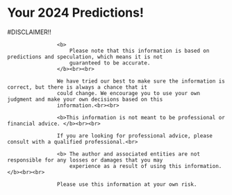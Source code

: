 # Your 2024 Predictions!

#DISCLAIMER!!

                    <b>
                        Please note that this information is based on predictions and speculation, which means it is not
                        guaranteed to be accurate.
                    </b><br><br>

                    We have tried our best to make sure the information is correct, but there is always a chance that it
                    could change. We encourage you to use your own judgment and make your own decisions based on this
                    information.<br><br>

                    <b>This information is not meant to be professional or financial advice. </b><br><br>

                    If you are looking for professional advice, please consult with a qualified professional.<br>

                    <b> The author and associated entities are not responsible for any losses or damages that you may
                        experience as a result of using this information.</b><br><br>

                    Please use this information at your own risk.
